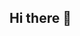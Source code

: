 ## Hi there 👋

<!--
**jac823/jac823** is a ✨ _special_ ✨ repository because its `README.md` (this file) appears on your GitHub profile.

Here are some ideas to get you started:

- 👨‍💻 I’m currently working on my MSI in Library and Information Science at Drexel University.
- 👨‍🎓 I have a BA in English from the University of the District of the Columbia.
- 💼 I’m employed by DC Public Library.
- 🤩 I enjoy walking, reading, watching Netflix, spending time family and friends, and relaxing. 
- 💬 Ask me about ...
- 📫 How to reach me: ...
- 😄 Pronouns: ...
- ⚡ Fun fact: ...
-->
